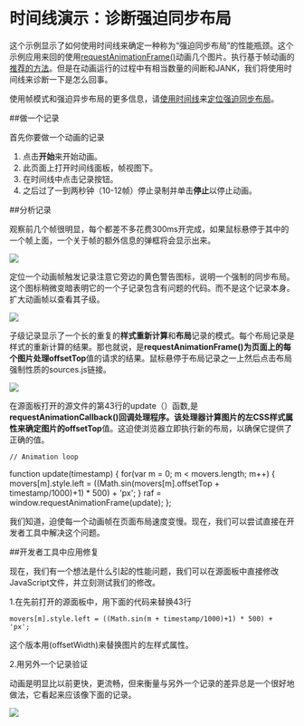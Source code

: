# 时间线演示：诊断强迫同步布局

这个示例显示了如何使用时间线来确定一种称为“强迫同步布局”的性能瓶颈。这个示例应用来回的使用[requestAnimationFrame()](http://docs.webplatform.org/wiki/apis/timing/methods/requestAnimationFrame)动画几个图片。执行基于帧动画的[推荐的方法](http://updates.html5rocks.com/2012/05/requestAnimationFrame-API-now-with-sub-millisecond-precision)。但是在动画运行的过程中有相当数量的间断和JANK，我们将使用时间线来诊断一下是怎么回事。

使用帧模式和强迫异步布局的更多信息，请[使用时间线](https://developer.chrome.com/devtools/docs/demos/using-timeline)来[定位强迫同步布局](https://developer.chrome.com/devtools/docs/demos/using-timeline.html#locating_forced_synchronous_layouts)。

##做一个记录

首先你要做一个动画的记录

1. 点击**开始**来开始动画。
2. 此页面上打开时间线面板，帧视图下。
3. 在时间线中点击记录按钮。
4. 之后过了一到两秒钟（10-12帧）停止录制并单击**停止**以停止动画。

##分析记录

观察前几个帧很明显，每个都差不多花费300ms开完成，如果鼠标悬停于其中的一个帧上面，一个关于帧的额外信息的弹框将会显示出来。

![](https://developer.chrome.com/devtools/docs/demos/too-much-layout/images/frame-rate.png)

定位一个动画帧触发记录注意它旁边的黄色警告图标，说明一个强制的同步布局。这个图标稍微变暗表明它的一个子记录包含有问题的代码。而不是这个记录本身。扩大动画帧以查看其子级。

![](https://developer.chrome.com/devtools/docs/demos/too-much-layout/images/recording-1.png)

子级记录显示了一个长的重复的**样式重新计算**和**布局**记录的模式。每个布局记录是样式的重新计算的结果。那也就说，是**requestAnimationFrame()**为页面上的每个图片处理**offsetTop**值的请求的结果。鼠标悬停于布局记录之一上然后点击布局强制性质的sources.js链接。

![](https://developer.chrome.com/devtools/docs/demos/too-much-layout/images/layout-warning-hover.png)

在源面板打开的源文件的第43行的update（）函数,是**requestAnimationCallback()**回调处理程序。该处理器计算图片的左CSS样式属性来确定图片的**offsetTop**值。这迫使浏览器立即执行新的布局，以确保它提供了正确的值。

    // Animation loop
function update(timestamp) {
    for(var m = 0; m < movers.length; m++) {
        movers[m].style.left = ((Math.sin(movers[m].offsetTop + timestamp/1000)+1) * 500) + 'px';
        }
    raf = window.requestAnimationFrame(update);
};

我们知道，迫使每一个动画帧在页面布局速度变慢。现在，我们可以尝试直接在开发者工具中解决这个问题。

##开发者工具中应用修复

现在，我们有一个想法是什么引起的性能问题，我们可以在源面板中直接修改JavaScript文件，并立刻测试我们的修改。

1.在先前打开的源面板中，用下面的代码来替换43行
    
    movers[m].style.left = ((Math.sin(m + timestamp/1000)+1) * 500) + 'px';
    
这个版本用(offsetWidth)来替换图片的左样式属性。

2.用另外一个记录验证

动画是明显比以前更快，更流畅，但来衡量与另外一个记录的差异总是一个很好地做法，它看起来应该像下面的记录。

![](https://developer.chrome.com/devtools/docs/demos/too-much-layout/images/fixed.png)

















